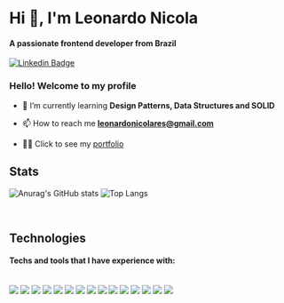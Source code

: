<h1>Hi 👋, I'm Leonardo Nicola</h1>
<h4>A passionate frontend developer from Brazil</h4>

[![Linkedin Badge](https://img.shields.io/badge/-LinkedIn-5658dd?style=flat-square&logo=Linkedin&logoColor=white&link=https://www.linkedin.com/in/leonardonicola/)](https://www.linkedin.com/in/leonardonicola/) 

  ### Hello! Welcome to my profile

- 🌱 I’m currently learning **Design Patterns, Data Structures and SOLID**

- 📫 How to reach me **leonardonicolares@gmail.com**

- 👨‍💻 Click to see my [portfolio](https://leodev.vercel.app/)

## Stats
  
  ![Anurag's GitHub stats](https://github-readme-stats.vercel.app/api?username=leonardonicola&count_private=true&show_icons=true&theme=radical&custom_title=My%20stats)
  ![Top Langs](https://github-readme-stats.vercel.app/api/top-langs/?username=leonardonicola&layout=compact&langs_count=5&theme=radical&custom_title=Most%20used%20techs)
  


<br/>

## Technologies
#### Techs and tools that I have experience with:

<div style="display: inline_block"><br>
  <img src="https://img.shields.io/badge/TypeScript-5658dd?style=flat-square&logo=TypeScript&logoColor=white">
  <img src="https://img.shields.io/badge/Javascript-5658dd?style=flat-square&logo=Javascript&logoColor=white">
  <img src="https://img.shields.io/badge/Vue.js-5658dd?style=flat-square&logo=Vue.js&logoColor=white">
  <img src="https://img.shields.io/badge/Nuxt.js-5658dd?style=flat-square&logo=Nuxt.js&logoColor=white">
  <img src="https://img.shields.io/badge/Tailwind%20CSS-5658dd?style=flat-square&logo=TailwindCSS&logoColor=white">
  <img src="https://img.shields.io/badge/Vitest-5658dd?style=flat-square&logo=Vitest&logoColor=white">
  <img src="https://img.shields.io/badge/Vue%20Test%20Utils-5658dd?style=flat-square&logo=Vue.js&logoColor=white">
  <img src="https://img.shields.io/badge/Docker-5658dd?style=flat-square&logo=Docker&logoColor=white">
  <img src="https://img.shields.io/badge/Quasar-5658dd?style=flat-square&logo=Quasar&logoColor=white">
  <img src="https://img.shields.io/badge/Express-5658dd?style=flat-square&logo=Express&logoColor=white">
  <img src="https://img.shields.io/badge/PostgreSQL-5658dd?style=flat-square&logo=PostgreSQL&logoColor=white">
  <img src="https://img.shields.io/badge/HTML5-5658dd?style=flat-square&logo=HTML5&logoColor=white">
  <img src="https://img.shields.io/badge/CSS3-5658dd?style=flat-square&logo=CSS3&logoColor=white">
  <img src="https://img.shields.io/badge/Git-5658dd?style=flat-square&logo=Git&logoColor=white">
  <img src="https://img.shields.io/badge/GitHub-5658dd?style=flat-square&logo=GitHub&logoColor=white">
</div>
